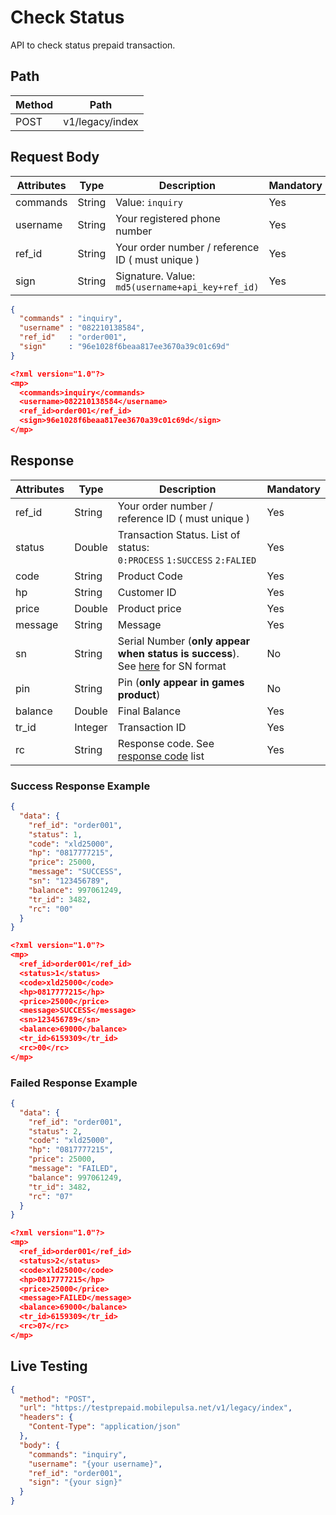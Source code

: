 # Check Status

API to check status prepaid transaction.

## Path

Method | Path 
---------|----------
 POST | v1/legacy/index 

## Request Body

<!-- title: Request Attributes -->
Attributes | Type | Description | Mandatory
---------|----------|---------|----------
 commands | String | Value: `inquiry` | Yes
 username | String | Your registered phone number | Yes
 ref_id | String | Your order number / reference ID ( must unique ) | Yes
 sign | String | Signature. Value: `md5(username+api_key+ref_id)` | Yes

<!--
type: tab
title: JSON
-->

```json
{
  "commands" : "inquiry",
  "username" : "082210138584",
  "ref_id"   : "order001",
  "sign"     : "96e1028f6beaa817ee3670a39c01c69d"
}
```

<!--
type: tab
title: XML
-->

```json
<?xml version="1.0"?>
<mp>
  <commands>inquiry</commands>
  <username>082210138584</username>
  <ref_id>order001</ref_id>
  <sign>96e1028f6beaa817ee3670a39c01c69d</sign>
</mp>
```
<!-- type: tab-end -->

## Response

<!-- title: Response Attributes -->
Attributes | Type | Description | Mandatory
---------|----------|---------|----------
ref_id | String | Your order number / reference ID ( must unique ) | Yes
status | Double | Transaction Status. List of status: <br> `0:PROCESS` `1:SUCCESS` `2:FALIED` | Yes
code | String | Product Code | Yes
hp | String | Customer ID | Yes
price | Double | Product price | Yes
message | String | Message | Yes
sn | String | Serial Number (**only appear when status is success**). See [here](../../sn-format.md) for SN format | No
pin | String | Pin (**only appear in games product**) | No
balance | Double | Final Balance | Yes
tr_id | Integer | Transaction ID | Yes
rc | String | Response code. See [response code](../../response-code.md) list | Yes

### Success Response Example

<!--
type: tab
title: JSON
-->

```json
{
  "data": {
    "ref_id": "order001",
    "status": 1,
    "code": "xld25000",
    "hp": "0817777215",
    "price": 25000,
    "message": "SUCCESS",
    "sn": "123456789",
    "balance": 997061249,
    "tr_id": 3482,
    "rc": "00"
  }
}
```

<!--
type: tab
title: XML
-->

```json
<?xml version="1.0"?>
<mp>
  <ref_id>order001</ref_id>
  <status>1</status>
  <code>xld25000</code>
  <hp>0817777215</hp>
  <price>25000</price>
  <message>SUCCESS</message>
  <sn>123456789</sn>
  <balance>69000</balance>
  <tr_id>6159309</tr_id>
  <rc>00</rc>
</mp>
```
<!-- type: tab-end -->

### Failed Response Example

<!--
type: tab
title: JSON
-->

```json
{
  "data": {
    "ref_id": "order001",
    "status": 2,
    "code": "xld25000",
    "hp": "0817777215",
    "price": 25000,
    "message": "FAILED",
    "balance": 997061249,
    "tr_id": 3482,
    "rc": "07"
  }
}
```

<!--
type: tab
title: XML
-->

```json
<?xml version="1.0"?>
<mp>
  <ref_id>order001</ref_id>
  <status>2</status>
  <code>xld25000</code>
  <hp>0817777215</hp>
  <price>25000</price>
  <message>FAILED</message>
  <balance>69000</balance>
  <tr_id>6159309</tr_id>
  <rc>07</rc>
</mp>
```
<!-- type: tab-end -->

## Live Testing

```json http
{
  "method": "POST",
  "url": "https://testprepaid.mobilepulsa.net/v1/legacy/index",
  "headers": {
    "Content-Type": "application/json"
  },
  "body": {
    "commands": "inquiry",
    "username": "{your username}",
    "ref_id": "order001",
    "sign": "{your sign}"
  }
}
```